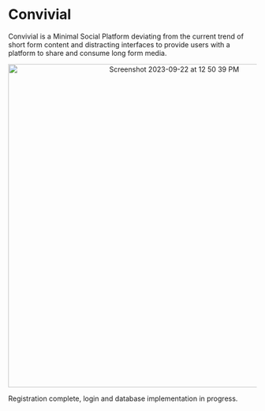 # Convivial
Convivial is a Minimal Social Platform deviating from the current trend of short form content and distracting interfaces to provide users with a platform to  share and consume long form media. 

<p align="center">
<img width="657" alt="Screenshot 2023-09-22 at 12 50 39 PM" src="https://github.com/Anraj-J/Convivial/assets/86089564/cf7ad1c0-ed3c-4f33-b652-dfc03b057ebf">
</p>

Registration complete, login and database implementation in progress.
